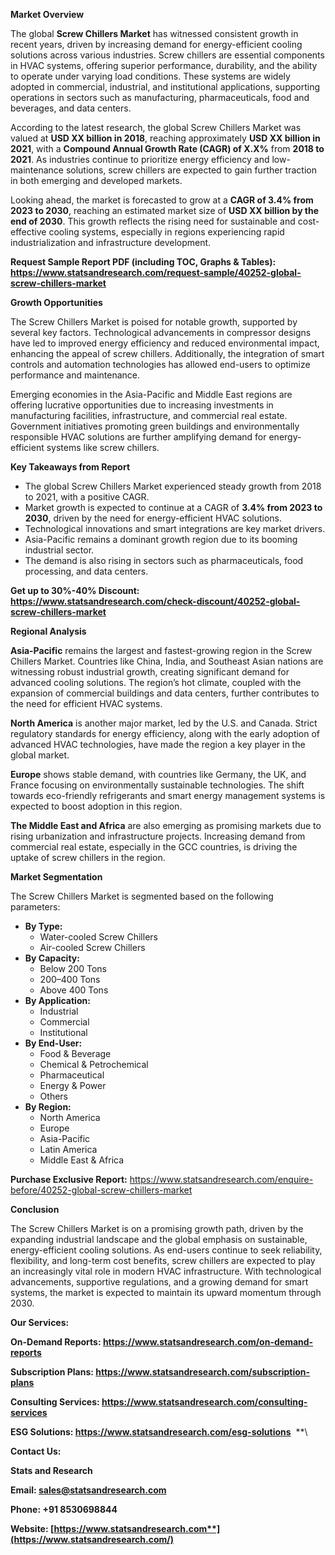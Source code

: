 ﻿**Market Overview**

The global **Screw Chillers Market** has witnessed consistent growth in recent years, driven by increasing demand for energy-efficient cooling solutions across various industries. Screw chillers are essential components in HVAC systems, offering superior performance, durability, and the ability to operate under varying load conditions. These systems are widely adopted in commercial, industrial, and institutional applications, supporting operations in sectors such as manufacturing, pharmaceuticals, food and beverages, and data centers.

According to the latest research, the global Screw Chillers Market was valued at **USD XX billion in 2018**, reaching approximately **USD XX billion in 2021**, with a **Compound Annual Growth Rate (CAGR) of X.X%** from **2018 to 2021**. As industries continue to prioritize energy efficiency and low-maintenance solutions, screw chillers are expected to gain further traction in both emerging and developed markets.

Looking ahead, the market is forecasted to grow at a **CAGR of 3.4% from 2023 to 2030**, reaching an estimated market size of **USD XX billion by the end of 2030**. This growth reflects the rising need for sustainable and cost-effective cooling systems, especially in regions experiencing rapid industrialization and infrastructure development.

**Request Sample Report PDF (including TOC, Graphs & Tables): <https://www.statsandresearch.com/request-sample/40252-global-screw-chillers-market>**

**Growth Opportunities**

The Screw Chillers Market is poised for notable growth, supported by several key factors. Technological advancements in compressor designs have led to improved energy efficiency and reduced environmental impact, enhancing the appeal of screw chillers. Additionally, the integration of smart controls and automation technologies has allowed end-users to optimize performance and maintenance.

Emerging economies in the Asia-Pacific and Middle East regions are offering lucrative opportunities due to increasing investments in manufacturing facilities, infrastructure, and commercial real estate. Government initiatives promoting green buildings and environmentally responsible HVAC solutions are further amplifying demand for energy-efficient systems like screw chillers.

**Key Takeaways from Report**

- The global Screw Chillers Market experienced steady growth from 2018 to 2021, with a positive CAGR.
- Market growth is expected to continue at a CAGR of **3.4% from 2023 to 2030**, driven by the need for energy-efficient HVAC solutions.
- Technological innovations and smart integrations are key market drivers.
- Asia-Pacific remains a dominant growth region due to its booming industrial sector.
- The demand is also rising in sectors such as pharmaceuticals, food processing, and data centers.

**Get up to 30%-40% Discount: <https://www.statsandresearch.com/check-discount/40252-global-screw-chillers-market>**

**Regional Analysis**

**Asia-Pacific** remains the largest and fastest-growing region in the Screw Chillers Market. Countries like China, India, and Southeast Asian nations are witnessing robust industrial growth, creating significant demand for advanced cooling solutions. The region’s hot climate, coupled with the expansion of commercial buildings and data centers, further contributes to the need for efficient HVAC systems.

**North America** is another major market, led by the U.S. and Canada. Strict regulatory standards for energy efficiency, along with the early adoption of advanced HVAC technologies, have made the region a key player in the global market.

**Europe** shows stable demand, with countries like Germany, the UK, and France focusing on environmentally sustainable technologies. The shift towards eco-friendly refrigerants and smart energy management systems is expected to boost adoption in this region.

**The Middle East and Africa** are also emerging as promising markets due to rising urbanization and infrastructure projects. Increasing demand from commercial real estate, especially in the GCC countries, is driving the uptake of screw chillers in the region.

**Market Segmentation**

The Screw Chillers Market is segmented based on the following parameters:

- **By Type:**
  - Water-cooled Screw Chillers
  - Air-cooled Screw Chillers
- **By Capacity:**
  - Below 200 Tons
  - 200–400 Tons
  - Above 400 Tons
- **By Application:**
  - Industrial
  - Commercial
  - Institutional
- **By End-User:**
  - Food & Beverage
  - Chemical & Petrochemical
  - Pharmaceutical
  - Energy & Power
  - Others
- **By Region:**
  - North America
  - Europe
  - Asia-Pacific
  - Latin America
  - Middle East & Africa

**Purchase Exclusive Report:** <https://www.statsandresearch.com/enquire-before/40252-global-screw-chillers-market>

**Conclusion**

The Screw Chillers Market is on a promising growth path, driven by the expanding industrial landscape and the global emphasis on sustainable, energy-efficient cooling solutions. As end-users continue to seek reliability, flexibility, and long-term cost benefits, screw chillers are expected to play an increasingly vital role in modern HVAC infrastructure. With technological advancements, supportive regulations, and a growing demand for smart systems, the market is expected to maintain its upward momentum through 2030.

**Our Services:** 

**On-Demand Reports: <https://www.statsandresearch.com/on-demand-reports>** 

**Subscription Plans: <https://www.statsandresearch.com/subscription-plans>** 

**Consulting Services: <https://www.statsandresearch.com/consulting-services>** 

**ESG Solutions: <https://www.statsandresearch.com/esg-solutions>** 
**\


**Contact Us:** 

**Stats and Research** 

**Email: <sales@statsandresearch.com>** 

**Phone: +91 8530698844** 

**Website: [https://www.statsandresearch.com**](https://www.statsandresearch.com/)**


